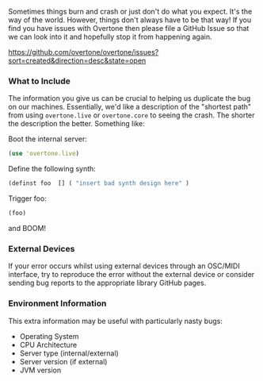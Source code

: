 Sometimes things burn and crash or just don't do what you expect. It's the way of the world. However, things don't always have to be that way! If you find you have issues with Overtone then please file a GitHub Issue so that we can look into it and hopefully stop it from happening again.

https://github.com/overtone/overtone/issues?sort=created&direction=desc&state=open

### What to Include

The information you give us can be crucial to helping us duplicate the bug on our machines. Essentially, we'd like a description of the "shortest path" from using `overtone.live` or `overtone.core` to seeing the crash. The shorter the description the better.  Something like: 

Boot the internal server:

```clj
(use 'overtone.live)
```

Define the following synth:

```clj
(definst foo  [] ( "insert bad synth design here" )
```

Trigger foo:

```clj
(foo)
```

and BOOM! 

### External Devices

If your error occurs whilst using external devices through an OSC/MIDI interface, try to reproduce the error without the external device or consider sending bug reports to the appropriate library GitHub pages.

### Environment Information
This extra information may be useful with particularly nasty bugs:

* Operating System
* CPU Architecture
* Server type (internal/external)
* Server version (if external)
* JVM version 